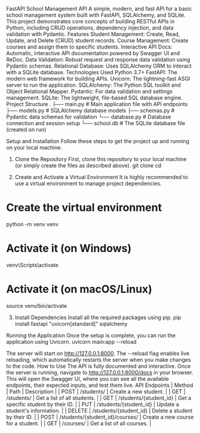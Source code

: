 FastAPI School Management API
A simple, modern, and fast API for a basic school management system built with FastAPI, SQLAlchemy, and SQLite. This project demonstrates core concepts of building RESTful APIs in Python, including CRUD operations, dependency injection, and data validation with Pydantic.
Features
Student Management: Create, Read, Update, and Delete (CRUD) student records.
Course Management: Create courses and assign them to specific students.
Interactive API Docs: Automatic, interactive API documentation powered by Swagger UI and ReDoc.
Data Validation: Robust request and response data validation using Pydantic schemas.
Relational Database: Uses SQLAlchemy ORM to interact with a SQLite database.
Technologies Used
Python 3.7+
FastAPI: The modern web framework for building APIs.
Uvicorn: The lightning-fast ASGI server to run the application.
SQLAlchemy: The Python SQL toolkit and Object Relational Mapper.
Pydantic: For data validation and settings management.
SQLite: The lightweight, file-based SQL database engine.
Project Structure
.
├── main.py         # Main application file with API endpoints
├── models.py       # SQLAlchemy database models
├── schemas.py      # Pydantic data schemas for validation
└── database.py     # Database connection and session setup
└── school.db       # The SQLite database file (created on run)



Setup and Installation
Follow these steps to get the project up and running on your local machine.
1. Clone the Repository
First, clone this repository to your local machine (or simply create the files as described above).
git clone <your-repository-url>
cd <your-project-directory>



2. Create and Activate a Virtual Environment
It is highly recommended to use a virtual environment to manage project dependencies.
# Create the virtual environment
python -m venv venv

# Activate it (on Windows)
venv\Scripts\activate

# Activate it (on macOS/Linux)
source venv/bin/activate



3. Install Dependencies
Install all the required packages using pip.
pip install fastapi "uvicorn[standard]" sqlalchemy



Running the Application
Once the setup is complete, you can run the application using Uvicorn.
uvicorn main:app --reload



The server will start on http://127.0.0.1:8000.
The --reload flag enables live reloading, which automatically restarts the server when you make changes to the code.
How to Use
The API is fully documented and interactive. Once the server is running, navigate to http://127.0.0.1:8000/docs in your browser.
This will open the Swagger UI, where you can see all the available endpoints, their expected inputs, and test them live.
API Endpoints
| Method | Path | Description |
| POST | /students/ | Create a new student. |
| GET | /students/ | Get a list of all students. |
| GET | /students/{student_id} | Get a specific student by their ID. |
| PUT | /students/{student_id} | Update a student's information. |
| DELETE | /students/{student_id} | Delete a student by their ID. |
| POST | /students/{student_id}/courses/ | Create a new course for a student. |
| GET | /courses/ | Get a list of all courses. |
